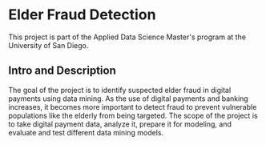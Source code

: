 # Elder Fraud Detection

This project is part of the Applied Data Science Master's program at the University of San Diego.

## Intro and Description

The goal of the project is to identify suspected elder fraud in digital payments using data mining. As the use of digital payments and banking increases, it becomes more important to detect fraud to prevent vulnerable populations like the elderly from being targeted. The scope of the project is to take digital payment data, analyze it, prepare it for modeling, and evaluate and test different data mining models.
